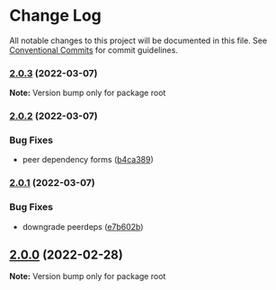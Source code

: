 # Change Log

All notable changes to this project will be documented in this file.
See [Conventional Commits](https://conventionalcommits.org) for commit guidelines.

### [2.0.3](https://github.com/baloise/web-app-ng-utils/compare/v2.0.2...v2.0.3) (2022-03-07)

**Note:** Version bump only for package root





### [2.0.2](https://github.com/baloise/web-app-ng-utils/compare/v2.0.1...v2.0.2) (2022-03-07)


### Bug Fixes

* peer dependency forms ([b4ca389](https://github.com/baloise/web-app-ng-utils/commit/b4ca389ae0ffd1ef5a06516faea3d4d1405a08b9))



### [2.0.1](https://github.com/baloise/web-app-ng-utils/compare/v2.0.0...v2.0.1) (2022-03-07)


### Bug Fixes

* downgrade peerdeps ([e7b602b](https://github.com/baloise/web-app-ng-utils/commit/e7b602b8f18799869af8f239d0f1cc4673eafbfc))



## [2.0.0](https://github.com/baloise/web-app-ng-utils/compare/v1.3.2...v2.0.0) (2022-02-28)

**Note:** Version bump only for package root
